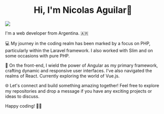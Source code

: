 <div align="center">
  <h1>Hi, I'm Nicolas Aguilar👋</h1>
</div>

<img src="https://i.imgur.com/YJaBcK8.png">

<p>
  I'm a web developer from Argentina. 🇦🇷
  
  💻 My journey in the coding realm has been marked by a focus on PHP, particularly within the Laravel framework. I also worked with Slim and on some occasions with pure PHP. 
  
  🚀 On the front-end, I wield the power of Angular as my primary framework, crafting dynamic and responsive user interfaces. I've also navigated the realms of React. Currently exploring the world of Vue.js.
  
  🌐 Let's connect and build something amazing together! Feel free to explore my repositories and drop a message if you have any exciting projects or ideas to discuss.

  Happy coding! 🚀✨
</p>

<!--
**nicolasAguilar180193/nicolasAguilar180193** is a ✨ _special_ ✨ repository because its `README.md` (this file) appears on your GitHub profile.

Here are some ideas to get you started:

- 🔭 I’m currently working on ...
- 🌱 I’m currently learning ...
- 👯 I’m looking to collaborate on ...
- 🤔 I’m looking for help with ...
- 💬 Ask me about ...
- 📫 How to reach me: ...
- 😄 Pronouns: ...
- ⚡ Fun fact: ...
-->
